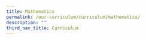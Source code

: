 ```yaml
---
title: Mathematics
permalink: /our-curriculum/curriculum/mathematics/
description: ""
third_nav_title: Curriculum
---
```

